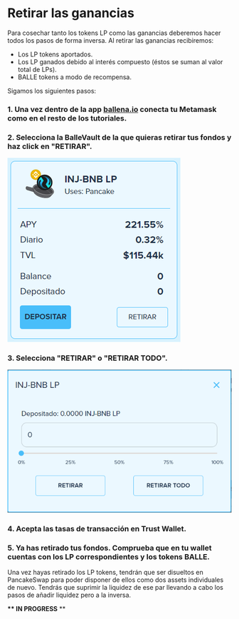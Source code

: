 # Retirar las ganancias

Para cosechar tanto los tokens LP como las ganancias deberemos hacer todos los pasos de forma inversa. Al retirar las ganancias recibiremos:

* Los LP tokens aportados.
* Los LP ganados debido al interés compuesto \(éstos se suman al valor total de LPs\).
* BALLE tokens a modo de recompensa.

Sigamos los siguientes pasos:



### 1. Una vez dentro de la app [ballena.io](https://app.ballena.io/) conecta tu Metamask como en el resto de los tutoriales.

### 

### 2. Selecciona la BalleVault de la que quieras retirar tus fondos y haz click en "RETIRAR".



![](../../../../.gitbook/assets/image%20%284%29.png)



### 3. Selecciona "RETIRAR" o "RETIRAR TODO".



![](../../../../.gitbook/assets/image%20%287%29.png)



### 4. Acepta las tasas de transacción en Trust Wallet.



### 5. Ya has retirado tus fondos. Comprueba que en tu wallet cuentas con los LP correspondientes y los tokens BALLE. 

Una vez hayas retirado los LP tokens, tendrán que ser disueltos en PancakeSwap para poder disponer de ellos como dos assets individuales de nuevo. Tendrás que suprimir la liquidez de ese par llevando a cabo los pasos de añadir liquidez pero a la inversa.

 **\*\* IN PROGRESS** \*\*







